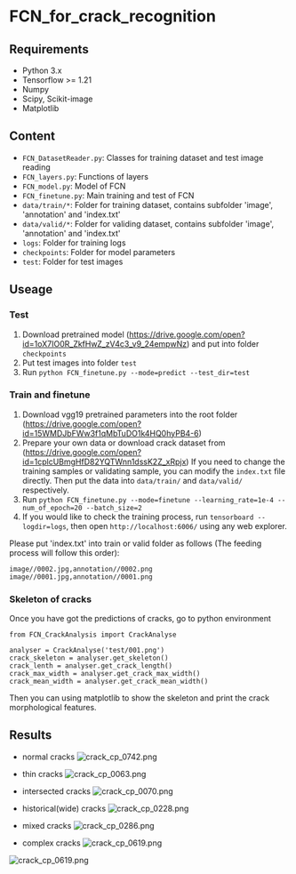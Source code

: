 # FCN_for_crack_recognition

## Requirements
- Python 3.x
- Tensorflow >= 1.21
- Numpy
- Scipy, Scikit-image
- Matplotlib

## Content
- ```FCN_DatasetReader.py```: Classes for training dataset and test image reading
- ```FCN_layers.py```: Functions of layers
- ```FCN_model.py```: Model of FCN
- ```FCN_finetune.py```: Main training and test of FCN
- ```data/train/*```: Folder for training dataset, contains subfolder 'image', 'annotation' and  'index.txt'
- ```data/valid/*```: Folder for validing dataset, contains subfolder 'image', 'annotation' and  'index.txt'
- ```logs```: Folder for training logs
- ```checkpoints```: Folder for model parameters
- ```test```: Folder for test images

## Useage
### Test
1. Download pretrained model (https://drive.google.com/open?id=1oX7IO0R_ZkfHwZ_zV4c3_v9_24empwNz) and put into folder ```checkpoints```
2. Put test images into folder ```test```
3. Run ```python FCN_finetune.py --mode=predict --test_dir=test```

### Train and finetune
1. Download vgg19 pretrained parameters into the root folder (https://drive.google.com/open?id=15WMDJbFWw3f1qMbTuDO1k4HQ0hyPB4-6)
2. Prepare your own data or download crack dataset from (https://drive.google.com/open?id=1cplcUBmgHfD82YQTWnn1dssK2Z_xRpjx) If you need to change the training samples or validating sample, you can modify the ```index.txt``` file directly. Then put the data into ```data/train/``` and ```data/valid/``` respectively.
3. Run ```python FCN_finetune.py --mode=finetune --learning_rate=1e-4 --num_of_epoch=20 --batch_size=2```
4. If you would like to check the training process, run ```tensorboard --logdir=logs```, then open ```http://localhost:6006/``` using any web explorer.

Please put 'index.txt' into train or valid folder as follows (The feeding process will follow this order):
```
image//0002.jpg,annotation//0002.png
image//0001.jpg,annotation//0001.png
```

### Skeleton of cracks
Once you have got the predictions of cracks, go to python environment
```
from FCN_CrackAnalysis import CrackAnalyse

analyser = CrackAnalyse('test/001.png')
crack_skeleton = analyser.get_skeleton()
crack_lenth = analyser.get_crack_length()
crack_max_width = analyser.get_crack_max_width()
crack_mean_width = analyser.get_crack_mean_width()
```
Then you can using matplotlib to show the skeleton and print the crack morphological features.

## Results
- normal cracks
![crack_cp_0742.png](https://github.com/OnionDoctor/FCN_for_crack_recognition/blob/master/results/crack_cp_0742.png)

- thin cracks
![crack_cp_0063.png](https://github.com/OnionDoctor/FCN_for_crack_recognition/blob/master/results/crack_cp_0063.png)

- intersected cracks
![crack_cp_0070.png](https://github.com/OnionDoctor/FCN_for_crack_recognition/blob/master/results/crack_cp_0070.png)

- historical(wide) cracks
![crack_cp_0228.png](https://github.com/OnionDoctor/FCN_for_crack_recognition/blob/master/results/crack_cp_0228.png)

- mixed cracks
![crack_cp_0286.png](https://github.com/OnionDoctor/FCN_for_crack_recognition/blob/master/results/crack_cp_0286.png)

- complex cracks
![crack_cp_0619.png](https://github.com/OnionDoctor/FCN_for_crack_recognition/blob/master/results/crack_cp_0619.png)

![crack_cp_0619.png](https://raw.githubusercontent.com/OnionDoctor/FCN_for_crack_recognition/blob/master/results/crack_cp_0619.png)

